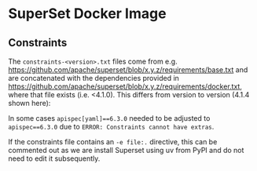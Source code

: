 # SuperSet Docker Image

## Constraints

The `constraints-<version>.txt` files come from e.g. <https://github.com/apache/superset/blob/x.y.z/requirements/base.txt> and are concatenated with the dependencies provided in <https://github.com/apache/superset/blob/x.y.z/requirements/docker.txt>, where that file exists (i.e. <4.1.0). This differs from version to version (4.1.4 shown here):

In some cases `apispec[yaml]==6.3.0` needed to be adjusted to `apispec==6.3.0` due to `ERROR: Constraints cannot have extras`.

If the constraints file contains an `-e file:.` directive, this can be commented out as we are install Superset using uv from PyPI and do not need to edit it subsequently.
